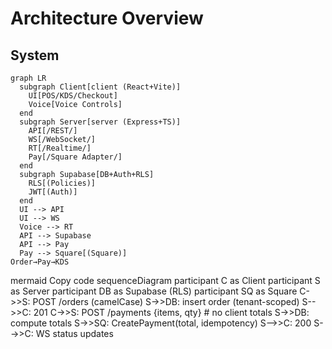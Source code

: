 # Architecture Overview

## System
```mermaid
graph LR
  subgraph Client[client (React+Vite)]
    UI[POS/KDS/Checkout]
    Voice[Voice Controls]
  end
  subgraph Server[server (Express+TS)]
    API[/REST/]
    WS[/WebSocket/]
    RT[/Realtime/]
    Pay[/Square Adapter/]
  end
  subgraph Supabase[DB+Auth+RLS]
    RLS[(Policies)]
    JWT[(Auth)]
  end
  UI --> API
  UI --> WS
  Voice --> RT
  API --> Supabase
  API --> Pay
  Pay --> Square[(Square)]
Order→Pay→KDS
```
mermaid
Copy code
sequenceDiagram
  participant C as Client
  participant S as Server
  participant DB as Supabase (RLS)
  participant SQ as Square
  C->>S: POST /orders (camelCase)
  S->>DB: insert order (tenant-scoped)
  S-->>C: 201
  C->>S: POST /payments {items, qty}  # no client totals
  S->>DB: compute totals
  S->>SQ: CreatePayment(total, idempotency)
  S-->>C: 200
  S-->>C: WS status updates
